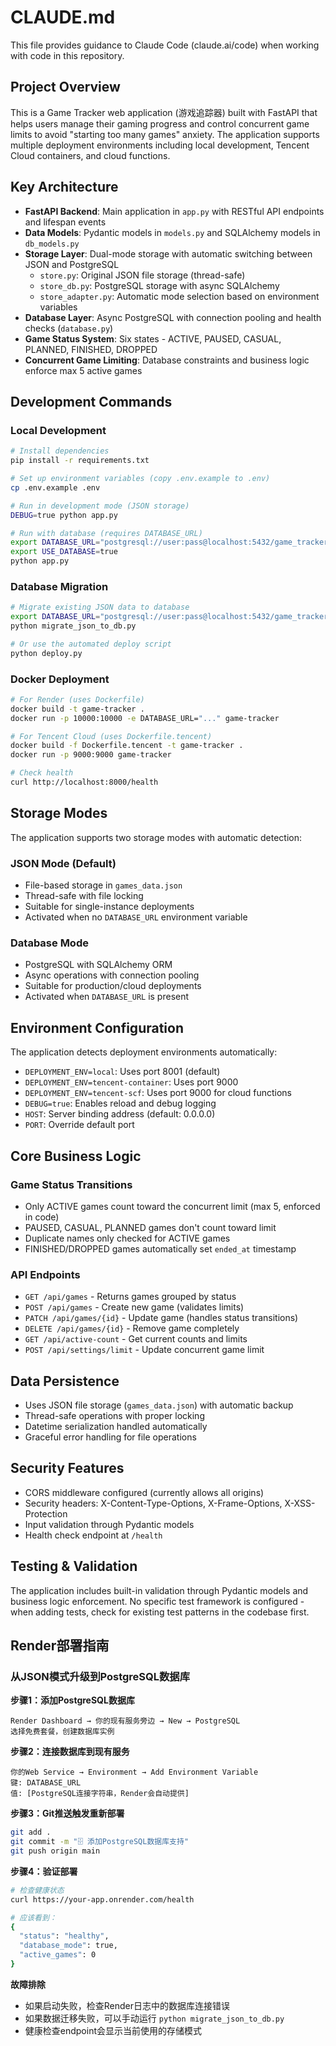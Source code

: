 # CLAUDE.md

This file provides guidance to Claude Code (claude.ai/code) when working with code in this repository.

## Project Overview

This is a Game Tracker web application (游戏追踪器) built with FastAPI that helps users manage their gaming progress and control concurrent game limits to avoid "starting too many games" anxiety. The application supports multiple deployment environments including local development, Tencent Cloud containers, and cloud functions.

## Key Architecture

- **FastAPI Backend**: Main application in `app.py` with RESTful API endpoints and lifespan events
- **Data Models**: Pydantic models in `models.py` and SQLAlchemy models in `db_models.py`
- **Storage Layer**: Dual-mode storage with automatic switching between JSON and PostgreSQL
  - `store.py`: Original JSON file storage (thread-safe)
  - `store_db.py`: PostgreSQL storage with async SQLAlchemy
  - `store_adapter.py`: Automatic mode selection based on environment variables
- **Database Layer**: Async PostgreSQL with connection pooling and health checks (`database.py`)
- **Game Status System**: Six states - ACTIVE, PAUSED, CASUAL, PLANNED, FINISHED, DROPPED
- **Concurrent Game Limiting**: Database constraints and business logic enforce max 5 active games

## Development Commands

### Local Development
```bash
# Install dependencies
pip install -r requirements.txt

# Set up environment variables (copy .env.example to .env)
cp .env.example .env

# Run in development mode (JSON storage)
DEBUG=true python app.py

# Run with database (requires DATABASE_URL)
export DATABASE_URL="postgresql://user:pass@localhost:5432/game_tracker"
export USE_DATABASE=true
python app.py
```

### Database Migration
```bash
# Migrate existing JSON data to database
export DATABASE_URL="postgresql://user:pass@localhost:5432/game_tracker"
python migrate_json_to_db.py

# Or use the automated deploy script
python deploy.py
```

### Docker Deployment
```bash
# For Render (uses Dockerfile)
docker build -t game-tracker .
docker run -p 10000:10000 -e DATABASE_URL="..." game-tracker

# For Tencent Cloud (uses Dockerfile.tencent)
docker build -f Dockerfile.tencent -t game-tracker .
docker run -p 9000:9000 game-tracker

# Check health
curl http://localhost:8000/health
```

## Storage Modes

The application supports two storage modes with automatic detection:

### JSON Mode (Default)
- File-based storage in `games_data.json`
- Thread-safe with file locking
- Suitable for single-instance deployments
- Activated when no `DATABASE_URL` environment variable

### Database Mode
- PostgreSQL with SQLAlchemy ORM
- Async operations with connection pooling
- Suitable for production/cloud deployments
- Activated when `DATABASE_URL` is present

## Environment Configuration

The application detects deployment environments automatically:
- `DEPLOYMENT_ENV=local`: Uses port 8001 (default)
- `DEPLOYMENT_ENV=tencent-container`: Uses port 9000
- `DEPLOYMENT_ENV=tencent-scf`: Uses port 9000 for cloud functions
- `DEBUG=true`: Enables reload and debug logging
- `HOST`: Server binding address (default: 0.0.0.0)
- `PORT`: Override default port

## Core Business Logic

### Game Status Transitions
- Only ACTIVE games count toward the concurrent limit (max 5, enforced in code)
- PAUSED, CASUAL, PLANNED games don't count toward limit
- Duplicate names only checked for ACTIVE games
- FINISHED/DROPPED games automatically set `ended_at` timestamp

### API Endpoints
- `GET /api/games` - Returns games grouped by status
- `POST /api/games` - Create new game (validates limits)
- `PATCH /api/games/{id}` - Update game (handles status transitions)
- `DELETE /api/games/{id}` - Remove game completely
- `GET /api/active-count` - Get current counts and limits
- `POST /api/settings/limit` - Update concurrent game limit

## Data Persistence

- Uses JSON file storage (`games_data.json`) with automatic backup
- Thread-safe operations with proper locking
- Datetime serialization handled automatically
- Graceful error handling for file operations

## Security Features

- CORS middleware configured (currently allows all origins)
- Security headers: X-Content-Type-Options, X-Frame-Options, X-XSS-Protection
- Input validation through Pydantic models
- Health check endpoint at `/health`

## Testing & Validation

The application includes built-in validation through Pydantic models and business logic enforcement. No specific test framework is configured - when adding tests, check for existing test patterns in the codebase first.

## Render部署指南

### 从JSON模式升级到PostgreSQL数据库

**步骤1：添加PostgreSQL数据库**
```
Render Dashboard → 你的现有服务旁边 → New → PostgreSQL
选择免费套餐，创建数据库实例
```

**步骤2：连接数据库到现有服务**
```
你的Web Service → Environment → Add Environment Variable
键: DATABASE_URL
值: [PostgreSQL连接字符串，Render会自动提供]
```

**步骤3：Git推送触发重新部署**
```bash
git add .
git commit -m "🗄️ 添加PostgreSQL数据库支持"
git push origin main
```

**步骤4：验证部署**
```bash
# 检查健康状态
curl https://your-app.onrender.com/health

# 应该看到：
{
  "status": "healthy",
  "database_mode": true,
  "active_games": 0
}
```

**故障排除**
- 如果启动失败，检查Render日志中的数据库连接错误
- 如果数据迁移失败，可以手动运行 `python migrate_json_to_db.py`
- 健康检查endpoint会显示当前使用的存储模式